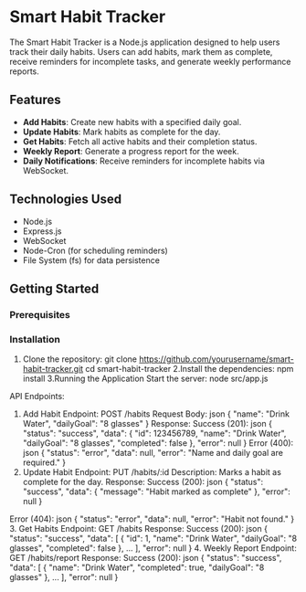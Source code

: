 # Smart Habit Tracker

The Smart Habit Tracker is a Node.js application designed to help users track their daily habits. Users can add habits, mark them as complete, receive reminders for incomplete tasks, and generate weekly performance reports.
## Features
- **Add Habits**: Create new habits with a specified daily goal.
- **Update Habits**: Mark habits as complete for the day.
- **Get Habits**: Fetch all active habits and their completion status.
- **Weekly Report**: Generate a progress report for the week.
- **Daily Notifications**: Receive reminders for incomplete habits via WebSocket.
## Technologies Used
- Node.js
- Express.js
- WebSocket
- Node-Cron (for scheduling reminders)
- File System (fs) for data persistence
## Getting Started
### Prerequisites
### Installation
1. Clone the repository:
   git clone https://github.com/yourusername/smart-habit-tracker.git
   cd smart-habit-tracker
2.Install the dependencies:
npm install
3.Running the Application
Start the server:
node src/app.js

API Endpoints:
1. Add Habit
Endpoint: POST /habits
Request Body:
json
{
    "name": "Drink Water",
    "dailyGoal": "8 glasses"
}
Response:
Success (201):
json
{
    "status": "success",
    "data": {
        "id": 123456789,
        "name": "Drink Water",
        "dailyGoal": "8 glasses",
        "completed": false
    },
    "error": null
}
Error (400):
json
{
    "status": "error",
    "data": null,
    "error": "Name and daily goal are required."
}
2. Update Habit
Endpoint: PUT /habits/:id
Description: Marks a habit as complete for the day.
Response:
Success (200):
json
{
    "status": "success",
    "data": {
        "message": "Habit marked as complete"
    },
    "error": null
}

Error (404):
json
{
    "status": "error",
    "data": null,
    "error": "Habit not found."
}
3. Get Habits
Endpoint: GET /habits
Response:
Success (200):
json
{
    "status": "success",
    "data": [
{
"id": 1,
"name": "Drink Water",
"dailyGoal": "8 glasses",
"completed": false
},
...
],
    "error": null
}
4. Weekly Report
Endpoint: GET /habits/report
Response:
Success (200):
json
{
    "status": "success",
    "data": [
{
"name": "Drink Water",
"completed": true,
"dailyGoal": "8 glasses"
},
...
],
    "error": null
}

